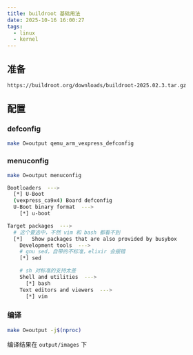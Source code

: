 ```yaml
---
title: buildroot 基础用法
date: 2025-10-16 16:00:27
tags:
  - linux
  - kernel
---
```


## 准备

```sh
https://buildroot.org/downloads/buildroot-2025.02.3.tar.gz
```

## 配置

### defconfig

```sh
make O=output qemu_arm_vexpress_defconfig
```

### menuconfig

```sh
make O=output menuconfig
```

```sh
Bootloaders  --->
  [*] U-Boot
  (vexpress_ca9x4) Board defconfig
  U-Boot binary format  --->
    [*] u-boot

Target packages  --->
  # 这个要选中，不然 vim 和 bash 都看不到
  [*]   Show packages that are also provided by busybox
    Development tools  --->
    # gnu sed，自带的不标准，elixir 会报错
    [*] sed

    # sh 对标准的支持太差
    Shell and utilities  --->
      [*] bash
    Text editors and viewers  --->
      [*] vim
```

### 编译

```sh
make O=output -j$(nproc)
```

编译结果在 `output/images` 下
